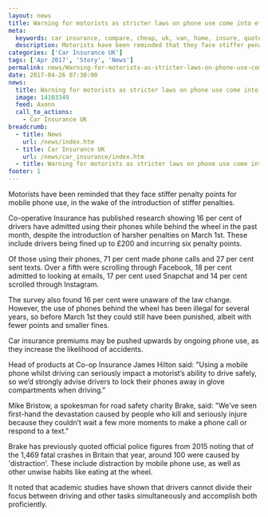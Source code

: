 ```yaml
---
layout: news
title: Warning for motorists as stricter laws on phone use come into effect - Quotezone.co.uk
meta:
  keywords: car insurance, compare, cheap, uk, van, home, insure, quotes, online, comparison, bike, loans, life
  description: Motorists have been reminded that they face stiffer penalty points for mobile phone use, in the wake of the introduction of stiffer penalties
categories: ['Car Insurance UK']
tags: ['Apr 2017', 'Story', 'News']
permalink: news/Warning-for-motorists-as-stricter-laws-on-phone-use-come-into-effect.htm
date: 2017-04-26 07:30:00
news:
  title: Warning for motorists as stricter laws on phone use come into effect
  image: 14103349
  feed: Axonn
  call_to_actions:
    - Car Insurance UK
breadcrumb:
  - title: News
    url: /news/index.htm
  - title: Car Insurance UK
    url: /news/car_insurance/index.htm
  - title: Warning for motorists as stricter laws on phone use come into effect
footer: 1
---
```


Motorists have been reminded that they face stiffer penalty points for mobile phone use, in the wake of the introduction of stiffer penalties.

Co-operative Insurance has published research showing 16 per cent of drivers have admitted using their phones while behind the wheel in the past month, despite the introduction of harsher penalties on March 1st. These include drivers being fined up to &pound;200 and incurring six penalty points.

Of those using their phones, 71 per cent made phone calls and 27 per cent sent texts. Over a fifth were scrolling through Facebook, 18 per cent admitted to looking at emails, 17 per cent used Snapchat and 14 per cent scrolled through Instagram.

The survey also found 16 per cent were unaware of the law change. However, the use of phones behind the wheel has been illegal for several years, so before March 1st they could still have been punished, albeit with fewer points and smaller fines.

Car insurance premiums may be pushed upwards by ongoing phone use, as they increase the likelihood of accidents.

Head of products at Co-op Insurance James Hilton said: &quot;Using a mobile phone whilst driving can seriously impact a motorist&rsquo;s ability to drive safely, so we&rsquo;d strongly advise drivers to lock their phones away in glove compartments when driving.&quot;

Mike Bristow, a spokesman for road safety charity Brake, said: &quot;We&rsquo;ve seen first-hand the devastation caused by people who kill and seriously injure because they couldn&rsquo;t wait a few more moments to make a phone call or respond to a text.&quot; &nbsp;

Brake has previously quoted official police figures from 2015 noting that of the 1,469 fatal crashes in Britain that year, around 100 were caused by &#39;distraction&#39;. These include distraction by mobile phone use, as well as other unwise habits like eating at the wheel. &nbsp;&nbsp;

It noted that academic studies have shown that drivers cannot divide their focus between driving and other tasks simultaneously and accomplish both proficiently.
